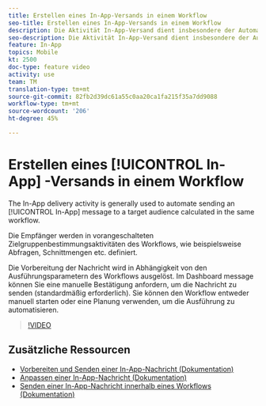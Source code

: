 ```yaml
---
title: Erstellen eines In-App-Versands in einem Workflow
seo-title: Erstellen eines In-App-Versands in einem Workflow
description: Die Aktivität In-App-Versand dient insbesondere der Automatisierung des In-App-Versands an eine innerhalb desselben Workflows berechnete Zielgruppe.
seo-description: Die Aktivität In-App-Versand dient insbesondere der Automatisierung des In-App-Versands an eine innerhalb desselben Workflows berechnete Zielgruppe.
feature: In-App
topics: Mobile
kt: 2500
doc-type: feature video
activity: use
team: TM
translation-type: tm+mt
source-git-commit: 82fb2d39dc61a55c0aa20ca1fa215f35a7dd9088
workflow-type: tm+mt
source-wordcount: '206'
ht-degree: 45%

---
```



# Erstellen eines [!UICONTROL In-App] -Versands in einem Workflow

The In-App delivery activity is generally used to automate sending an [!UICONTROL In-App] message to a target audience calculated in the same workflow.

Die Empfänger werden in vorangeschalteten Zielgruppenbestimmungsaktivitäten des Workflows, wie beispielsweise Abfragen, Schnittmengen etc. definiert.

Die Vorbereitung der Nachricht wird in Abhängigkeit von den Ausführungsparametern des Workflows ausgelöst. Im Dashboard message können Sie eine manuelle Bestätigung anfordern, um die Nachricht zu senden (standardmäßig erforderlich). Sie können den Workflow entweder manuell starten oder eine Planung verwenden, um die Ausführung zu automatisieren.

>[!VIDEO](https://video.tv.adobe.com/v/26226?quality=12)

## Zusätzliche Ressourcen

* [Vorbereiten und Senden einer In-App-Nachricht (Dokumentation)](https://docs.adobe.com/content/help/en/campaign-standard/using/communication-channels/in-app-messaging/preparing-and-sending-an-in-app-message.html)
* [Anpassen einer In-App-Nachricht (Dokumentation)](https://docs.adobe.com/content/help/en/campaign-standard/using/communication-channels/in-app-messaging/customizing-an-in-app-message.html)
* [Senden einer In-App-Nachricht innerhalb eines Workflows (Dokumentation)](https://docs.adobe.com/content/help/en/campaign-standard/using/managing-processes-and-data/channel-activities/in-app-delivery.html)
